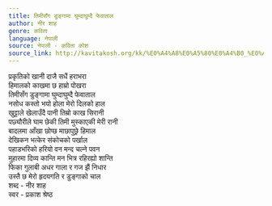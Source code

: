 ```yaml
---
title: तिमीसँग डुङ्गामा घुम्दाघुम्दै फेवाताल
author: नीर शाह
genre: कविता
language: नेपाली
source: नेपाली - कविता कोश
source_link: http://kavitakosh.org/kk/%E0%A4%A8%E0%A5%80%E0%A4%B0_%E0%A4%B6%E0%A4%BE%E0%A4%B9
---
```


प्रकृतिको खानी दाजै सधैं हराभरा  
हिमालको काखमा छ हाम्रो पोखरा  
तिमीसँग डुङ्गामा घुम्दाघुम्दै फेवाताल  
नसोध कस्तो भयो होला मेरो दिलको हाल  
खुट्टाले खेलाउँदै पानी तिम्रो काख सिरानी  
पछ्यौरीले घाम छेकी तिमी मुस्काएकी मेरी रानी  
बादलमा आँखा छोप्छ माछापुछ्रे हिमाल  
देखिकन भत्केर संकोचको पर्खाल  
पहाडभरिको हरियो वन मन्द चल्ने पवन  
मुहारमा दिव्य कान्ति मन भित्र रहिरह्यो शान्ति  
फिका गुलाबी अधर गाला र गज झैं निधार  
उस्तै छ मेरो हृदयगति र डुङ्गाको चाल  
शब्द - नीर शाह  
स्वर - प्रकाश श्रेष्ठ
